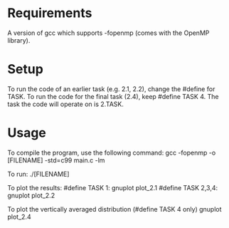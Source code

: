 # Requirements
A version of gcc which supports -fopenmp (comes with the OpenMP library).

# Setup
To run the code of an earlier task (e.g. 2.1, 2.2), change the #define for TASK.
To run the code for the final task (2.4), keep #define TASK 4.
The task the code will operate on is 2.TASK.

# Usage
To compile the program, use the following command:
gcc -fopenmp -o [FILENAME] -std=c99 main.c -lm

To run:
./[FILENAME]

To plot the results:
#define TASK 1: gnuplot plot_2.1
#define TASK 2,3,4: gnuplot plot_2.2

To plot the vertically averaged distribution (#define TASK 4 only)
gnuplot plot_2.4

